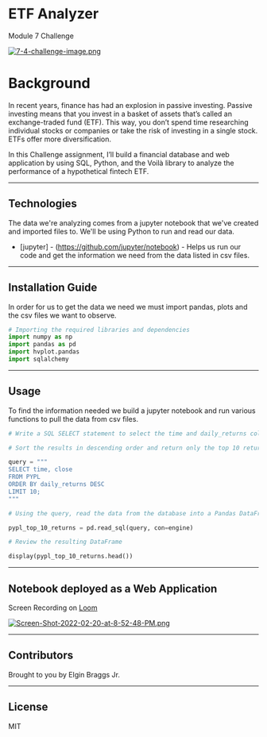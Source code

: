 # ETF Analyzer

Module 7 Challenge

[![7-4-challenge-image.png](https://i.postimg.cc/Y0L3n2PV/7-4-challenge-image.png)](https://postimg.cc/sGy71zs9)

# Background

In recent years, finance has had an explosion in passive investing. Passive investing means that you invest in a basket of assets that’s called an exchange-traded fund (ETF). This way, you don’t spend time researching individual stocks or companies or take the risk of investing in a single stock. ETFs offer more diversification.

In this Challenge assignment, I’ll build a financial database and web application by using SQL, Python, and the Voilà library to analyze the performance of a hypothetical fintech ETF.

---

## Technologies

The data we're analyzing comes from a jupyter notebook that we've created and imported files to. We'll be using Python to run and read our data. 

* [jupyter] - (https://github.com/jupyter/notebook) - Helps us run our code and get the information we need from the data listed in csv files.


---

## Installation Guide

In order for us to get the data we need we must import pandas, plots and the csv files we want to observe.

```python
# Importing the required libraries and dependencies
import numpy as np
import pandas as pd
import hvplot.pandas
import sqlalchemy
```

---

## Usage

To find the information needed we build a jupyter notebook and run various functions to pull the data from csv files.

```python
# Write a SQL SELECT statement to select the time and daily_returns columns

# Sort the results in descending order and return only the top 10 return values

query = """
SELECT time, close
FROM PYPL
ORDER BY daily_returns DESC
LIMIT 10;
"""

# Using the query, read the data from the database into a Pandas DataFrame

pypl_top_10_returns = pd.read_sql(query, con=engine)

# Review the resulting DataFrame

display(pypl_top_10_returns.head())

```
---
## Notebook deployed as a Web Application

Screen Recording on [Loom](https://www.loom.com/share/f0aae8105a0544d48f1ffd6841658481)

[![Screen-Shot-2022-02-20-at-8-52-48-PM.png](https://i.postimg.cc/7YYP2Cpm/Screen-Shot-2022-02-20-at-8-52-48-PM.png)](https://postimg.cc/7bdyvLP2)


---

## Contributors

Brought to you by Elgin Braggs Jr.

---

## License

MIT